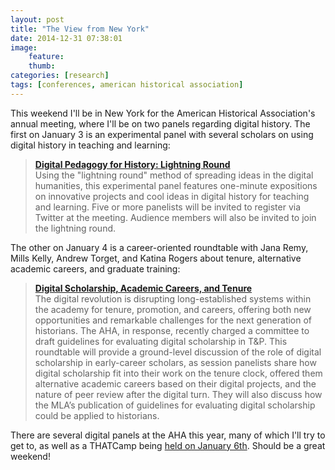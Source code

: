 ```yaml
---
layout: post
title: "The View from New York"
date: 2014-12-31 07:38:01
image:
    feature:
    thumb:
categories: [research]
tags: [conferences, american historical association]
---
```


This weekend I'll be in New York for the American Historical
Association's annual meeting, where I'll be on two panels regarding
digital history. The first on January 3 is an experimental panel with several
scholars on using digital history in teaching and learning:

> **[Digital Pedagogy for History: Lightning Round](https://aha.confex.com/aha/2015/webprogram/Session12192.html)**  
> Using the "lightning round" method of spreading ideas in the digital
> humanities, this experimental panel features one-minute expositions on
> innovative projects and cool ideas in digital history for teaching and
> learning. Five or more panelists will be invited to register via
> Twitter at the meeting. Audience members will also be invited to join
> the lightning round.

The other on January 4 is a career-oriented roundtable with Jana Remy, Mills Kelly,
Andrew Torget, and Katina Rogers about tenure, alternative academic careers, and
graduate training:

> **[Digital Scholarship, Academic Careers, and Tenure](https://aha.confex.com/aha/2015/webprogram/Session12163.html)**  
> The digital revolution is disrupting long-established systems within
> the academy for tenure, promotion, and careers, offering both new
> opportunities and remarkable challenges for the next generation of
> historians. The AHA, in response, recently charged a committee to
> draft guidelines for evaluating digital scholarship in T&P. This
> roundtable will provide a ground-level discussion of the role of
> digital scholarship in early-career scholars, as session panelists
> share how digital scholarship fit into their work on the tenure clock,
> offered them alternative academic careers based on their digital
> projects, and the nature of peer review after the digital turn. They
> will also discuss how the MLA’s publication of guidelines for
> evaluating digital scholarship could be applied to historians.

There are several digital panels at the AHA this year, many of
which I'll try to get to, as well as a THATCamp being [held on January
6th](http://aha2015.thatcamp.org/). Should be a great weekend!
